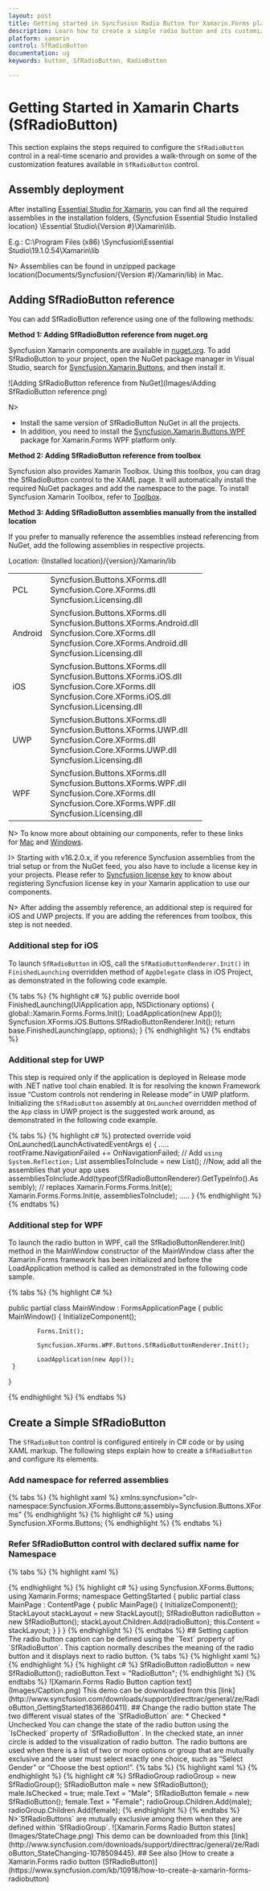 ```yaml
---
layout: post
title: Getting started in Syncfusion Radio Button for Xamarin.Forms platform
description: Learn how to create a simple radio button and its customization options with its available basic features
platform: xamarin
control: SfRadioButton
documentation: ug 
keywords: button, SfRadioButton, RadioButton

---
```


# Getting Started in Xamarin Charts (SfRadioButton)

This section explains the steps required to configure the `SfRadioButton` control in a real-time scenario and provides a walk-through on some of the customization features available in `SfRadioButton` control.

## Assembly deployment

After installing [Essential Studio for Xamarin](https://www.syncfusion.com/downloads/xamarin), you can find all the required assemblies in the installation folders, {Syncfusion Essential Studio Installed location} \Essential Studio\\{Version #}\Xamarin\lib.

E.g.: C:\Program Files (x86) \Syncfusion\Essential Studio\19.1.0.54\Xamarin\lib

N> Assemblies can be found in unzipped package location(Documents/Syncfusion/{Version #}/Xamarin/lib) in Mac.

## Adding SfRadioButton reference

You can add SfRadioButton reference using one of the following methods:

**Method 1: Adding SfRadioButton reference from nuget.org**

Syncfusion Xamarin components are available in [nuget.org](https://www.nuget.org/). To add SfRadioButton to your project, open the NuGet package manager in Visual Studio, search for [Syncfusion.Xamarin.Buttons](https://www.nuget.org/packages/Syncfusion.Xamarin.Buttons), and then install it.

![Adding SfRadioButton reference from NuGet](Images/Adding SfRadioButton reference.png)

N> 
* Install the same version of SfRadioButton NuGet in all the projects.
* In addition, you need to install the [Syncfusion.Xamarin.Buttons.WPF]() package for Xamarin.Forms WPF platform only.

**Method 2: Adding SfRadioButton reference from toolbox**

Syncfusion also provides Xamarin Toolbox. Using this toolbox, you can drag the SfRadioButton control to the XAML page. It will automatically install the required NuGet packages and add the namespace to the page. To install Syncfusion Xamarin Toolbox, refer to [Toolbox](https://help.syncfusion.com/xamarin/utility#toolbox).

**Method 3: Adding SfRadioButton assemblies manually from the installed location**

If you prefer to manually reference the assemblies instead referencing from NuGet, add the following assemblies in respective projects.

Location: {Installed location}/{version}/Xamarin/lib

<table>
<tr>
<td>PCL</td>
<td>Syncfusion.Buttons.XForms.dll<br/>Syncfusion.Core.XForms.dll<br/>Syncfusion.Licensing.dll<br/></td>
</tr>
<tr>
<td>Android</td>
<td>Syncfusion.Buttons.XForms.dll<br/>Syncfusion.Buttons.XForms.Android.dll<br/>Syncfusion.Core.XForms.dll<br/>Syncfusion.Core.XForms.Android.dll<br/>Syncfusion.Licensing.dll<br/></td>
</tr>
<tr>
<td>iOS</td>
<td>Syncfusion.Buttons.XForms.dll<br/>Syncfusion.Buttons.XForms.iOS.dll<br/>Syncfusion.Core.XForms.dll<br/>Syncfusion.Core.XForms.iOS.dll<br/>Syncfusion.Licensing.dll<br/></td>
</tr>
<tr>
<td>UWP</td>
<td>Syncfusion.Buttons.XForms.dll<br/>Syncfusion.Buttons.XForms.UWP.dll<br/>Syncfusion.Core.XForms.dll<br/>Syncfusion.Core.XForms.UWP.dll<br/>Syncfusion.Licensing.dll<br/></td>
</tr>
<tr>
<td>WPF</td>
<td>Syncfusion.Buttons.XForms.dll<br/>Syncfusion.Buttons.XForms.WPF.dll<br/>Syncfusion.Core.XForms.dll<br/>Syncfusion.Core.XForms.WPF.dll<br/>Syncfusion.Licensing.dll<br/></td>
</tr>
</table>

N> To know more about obtaining our components, refer to these links for [Mac](https://help.syncfusion.com/xamarin/introduction/download-and-installation/mac/) and [Windows](https://help.syncfusion.com/xamarin/introduction/download-and-installation/windows/).

I> Starting with v16.2.0.x, if you reference Syncfusion assemblies from the trial setup or from the NuGet feed, you also have to include a license key in your projects. Please refer to [Syncfusion license key](https://help.syncfusion.com/common/essential-studio/licensing/license-key/) to know about registering Syncfusion license key in your Xamarin application to use our components.

N> After adding the assembly reference, an additional step is required for iOS and UWP projects. If you are adding the references from toolbox, this step is not needed.

### Additional step for iOS
To launch `SfRadioButton` in iOS, call the `SfRadioButtonRenderer.Init()` in `FinishedLaunching` overridden method of `AppDelegate` class in iOS Project, as demonstrated in the following code example.

{% tabs %}
{% highlight c# %}
public override bool FinishedLaunching(UIApplication app, NSDictionary options)
{
    global::Xamarin.Forms.Forms.Init();
    LoadApplication(new App());
    Syncfusion.XForms.iOS.Buttons.SfRadioButtonRenderer.Init();
    return base.FinishedLaunching(app, options);
}
{% endhighlight %}
{% endtabs %}

### Additional step for UWP
This step is required only if the application is deployed in Release mode with .NET native tool chain enabled. It is for resolving the known Framework issue “Custom controls not rendering in Release mode” in UWP platform. Initializing the `SfRadioButton` assembly at `OnLaunched` overridden method of the `App` class in UWP project is the suggested work around, as demonstrated in the following code example.

{% tabs %}
{% highlight c# %}
protected override void OnLaunched(LaunchActivatedEventArgs e)
{
    ..... 
    rootFrame.NavigationFailed += OnNavigationFailed;
    // Add `using System.Reflection;` 
    List<Assembly> assembliesToInclude = new List<Assembly>();
    //Now, add all the assemblies that your app uses 
    assembliesToInclude.Add(typeof(SfRadioButtonRenderer).GetTypeInfo().Assembly);
    // replaces Xamarin.Forms.Forms.Init(e);
    Xamarin.Forms.Forms.Init(e, assembliesToInclude);
    ..... 
}
{% endhighlight %}
{% endtabs %}

### Additional step for WPF

To launch the radio button in WPF, call the SfRadioButtonRenderer.Init() method in the MainWindow constructor of the MainWindow class after the Xamarin.Forms framework has been initialized and before the LoadApplication method is called as demonstrated in the following code sample.

{% tabs %}
{% highlight C# %} 

public partial class MainWindow : FormsApplicationPage
{
     public MainWindow()
     { 
            InitializeComponent();
            
            Forms.Init();
            
            Syncfusion.XForms.WPF.Buttons.SfRadioButtonRenderer.Init();
            
            LoadApplication(new App());
     }
}

{% endhighlight %}
{% endtabs %}

## Create a Simple SfRadioButton
The `SfRadioButton` control is configured entirely in C# code or by using XAML markup. The following steps explain how to create a `SfRadioButton` and configure its elements.

### Add namespace for referred assemblies

{% tabs %}
{% highlight xaml %}
xmlns:syncfusion="clr-namespace:Syncfusion.XForms.Buttons;assembly=Syncfusion.Buttons.XForms"
{% endhighlight %}
{% highlight c# %}
using Syncfusion.XForms.Buttons;
{% endhighlight %}
{% endtabs %}

### Refer SfRadioButton control with declared suffix name for Namespace

{% tabs %}
{% highlight xaml %}
<?xml version="1.0" encoding="utf-8">
<ContentPage xmlns="http://xamarin.com/schemas/2014/forms"
             xmlns:x="http://schemas.microsoft.com/winfx/2009/xaml"
             xmlns:local="clr-namespace:GettingStarted"
	     xmlns:syncfusion="clr-namespace:Syncfusion.XForms.Buttons;assembly=Syncfusion.Buttons.XForms" 
	     x:Class="GettingStarted.MainPage">
<ContentPage.Content>
  <StackLayout>
     <syncfusion:SfRadioButton x:Name="radioButton"/>        
</StackLayout>
</ContentPage.Content>
</ContentPage>

{% endhighlight %}
{% highlight c# %}
using Syncfusion.XForms.Buttons;
using Xamarin.Forms;
namespace GettingStarted
{
    public partial class MainPage : ContentPage
    {
        public MainPage()
        {
            InitializeComponent();
            StackLayout stackLayout = new StackLayout();
            SfRadioButton radioButton = new SfRadioButton();
            stackLayout.Children.Add(radioButton);
            this.Content = stackLayout;
        }
    }
}
{% endhighlight %}
{% endtabs %}

## Setting caption

The radio button caption can be defined using the `Text` property of `SfRadioButton`. This caption normally describes the meaning of the radio button and it displays next to radio button.
 
{% tabs %}
{% highlight xaml %}
<syncfusion:SfRadioButton x:Name="radioButton" Text="RadioButton"/>
{% endhighlight %}
{% highlight c# %}
SfRadioButton radioButton = new SfRadioButton();
radioButton.Text = "RadioButton";
{% endhighlight %}
{% endtabs %}

![Xamarin.Forms Radio Button caption text](Images/Caption.png)

This demo can be downloaded from this [link](http://www.syncfusion.com/downloads/support/directtrac/general/ze/RadioButton_GettingStarted1836860411).

## Change the radio button state

The two different visual states of the `SfRadioButton` are:

* Checked
* Unchecked

You can change the state of the radio button using the `IsChecked` property of `SfRadioButton`. In the checked state, an inner circle is added to the visualization of radio button.
The radio buttons are used when there is a list of two or more options or group that are mutually exclusive and the user must select exactly one choice, such as “Select Gender” or “Choose the best option!”.

{% tabs %}
{% highlight xaml %}
<syncfusion:SfRadioGroup x:Name="radioGroup">
     <syncfusion:SfRadioButton x:Name="male" Text="Male" IsChecked="True"/>
     <syncfusion:SfRadioButton x:Name="female" Text="Female"/>
</syncfusion:SfRadioGroup>
{% endhighlight %}
{% highlight c# %}
SfRadioGroup radioGroup = new SfRadioGroup();
SfRadioButton male = new SfRadioButton();
male.IsChecked = true;
male.Text = "Male";
SfRadioButton female = new SfRadioButton();
female.Text = "Female";
radioGroup.Children.Add(male);
radioGroup.Children.Add(female);
{% endhighlight %}
{% endtabs %}

N>`SfRadioButtons` are mutually exclusive among them when they are defined within `SfRadioGroup`.

![Xamarin.Forms Radio Button states](Images/StateChage.png)

This demo can be downloaded from this [link](http://www.syncfusion.com/downloads/support/directtrac/general/ze/RadioButton_StateChanging-1078509445).

## See also

[How to create a Xamarin.Forms radio button (SfRadioButton)](https://www.syncfusion.com/kb/10918/how-to-create-a-xamarin-forms-radiobutton)